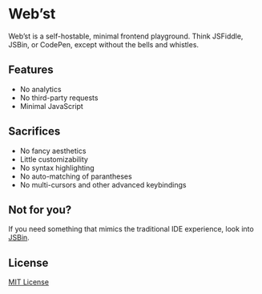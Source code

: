 # Web’st

Web’st is a self-hostable, minimal frontend playground. Think JSFiddle, JSBin, or CodePen, except without the bells and whistles.

## Features

-   No analytics
-   No third-party requests
-   Minimal JavaScript

## Sacrifices

-   No fancy aesthetics
-   Little customizability
-   No syntax highlighting
-   No auto-matching of parantheses
-   No multi-cursors and other advanced keybindings

## Not for you?

If you need something that mimics the traditional IDE experience, look into [JSBin](https://github.com/jsbin/jsbin).

## License

[MIT License](https://shreyas.mit-license.org/2020)
